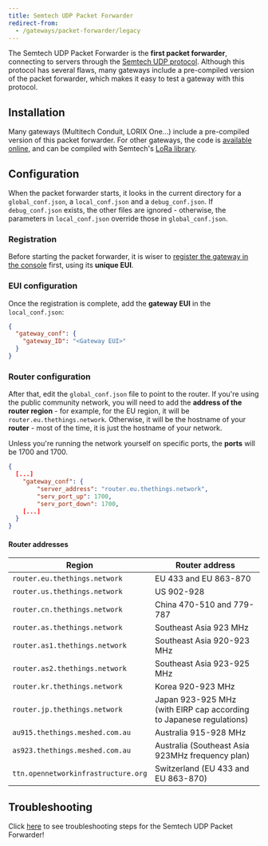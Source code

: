 ```yaml
---
title: Semtech UDP Packet Forwarder
redirect-from:
  - /gateways/packet-forwarder/legacy
---
```


The Semtech UDP Packet Forwarder is the **first packet forwarder**, connecting to servers through the [Semtech UDP protocol](../../start/connection.md#semtech-udp-protocol). Although this protocol has several flaws, many gateways include a pre-compiled version of the packet forwarder, which makes it easy to test a gateway with this protocol.

## Installation

Many gateways (Multitech Conduit, LORIX One...) include a pre-compiled version of this packet forwarder. For other gateways, the code is [available online](https://github.com/Lora-net/packet_forwarder), and can be compiled with Semtech's [LoRa library](https://github.com/Lora-net/lora_gateway).

## Configuration

When the packet forwarder starts, it looks in the current directory for a `global_conf.json`, a `local_conf.json` and a `debug_conf.json`. If `debug_conf.json` exists, the other files are ignored - otherwise, the parameters in `local_conf.json` override those in `global_conf.json`.

### Registration

Before starting the packet forwarder, it is wiser to [register the gateway in the console](../../registration.md#via-udp-packet-forwarder) first, using its **unique EUI**.

### EUI configuration

Once the registration is complete, add the **gateway EUI** in the `local_conf.json`:

```json
{
  "gateway_conf": {
    "gateway_ID": "<Gateway EUI>"
  }
}
```

### Router configuration

After that, edit the `global_conf.json` file to point to the router. If you're using the public community network, you will need to add the **address of the router region** - for example, for the EU region, it will be `router.eu.thethings.network`. Otherwise, it will be the hostname of your **router** - most of the time, it is just the hostname of your network.

Unless you're running the network yourself on specific ports, the **ports** will be 1700 and 1700.

```json
{
  [...]
	"gateway_conf": {
		"server_address": "router.eu.thethings.network",
		"serv_port_up": 1700,
		"serv_port_down": 1700,
    [...]
  }
}
```

#### Router addresses

| Region                              | Router address                                   |
| ----------------------------------- | ------------------------------------------------ |
| `router.eu.thethings.network`       | EU 433 and EU 863-870                            |
| `router.us.thethings.network`       | US 902-928                                       |
| `router.cn.thethings.network`       | China 470-510 and 779-787                        |
| `router.as.thethings.network`       | Southeast Asia 923 MHz                           |
| `router.as1.thethings.network`      | Southeast Asia 920-923 MHz                       |
| `router.as2.thethings.network`      | Southeast Asia 923-925 MHz                       |
| `router.kr.thethings.network`       | Korea 920-923 MHz                                |
| `router.jp.thethings.network`       | Japan 923-925 MHz (with EIRP cap according to Japanese regulations)|
| `au915.thethings.meshed.com.au`     | Australia 915-928 MHz                            |
| `as923.thethings.meshed.com.au`     | Australia (Southeast Asia 923MHz frequency plan) |
| `ttn.opennetworkinfrastructure.org` | Switzerland (EU 433 and EU 863-870)              |

## Troubleshooting

Click [here](../../troubleshooting/semtech-udp.md) to see troubleshooting steps for the Semtech UDP Packet Forwarder!

